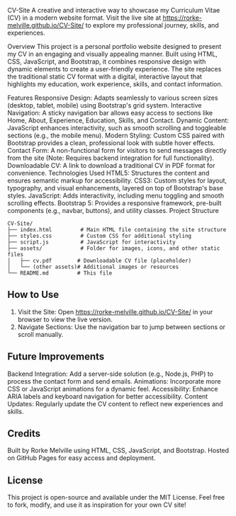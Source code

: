 CV-Site
A creative and interactive way to showcase my Curriculum Vitae (CV) in a modern website format. Visit the live site at https://rorke-melville.github.io/CV-Site/ to explore my professional journey, skills, and experiences.

Overview
This project is a personal portfolio website designed to present my CV in an engaging and visually appealing manner. Built using HTML, CSS, JavaScript, and Bootstrap, it combines responsive design with dynamic elements to create a user-friendly experience. The site replaces the traditional static CV format with a digital, interactive layout that highlights my education, work experience, skills, and contact information.

Features
Responsive Design: Adapts seamlessly to various screen sizes (desktop, tablet, mobile) using Bootstrap's grid system.
Interactive Navigation: A sticky navigation bar allows easy access to sections like Home, About, Experience, Education, Skills, and Contact.
Dynamic Content: JavaScript enhances interactivity, such as smooth scrolling and toggleable sections (e.g., the mobile menu).
Modern Styling: Custom CSS paired with Bootstrap provides a clean, professional look with subtle hover effects.
Contact Form: A non-functional form for visitors to send messages directly from the site (Note: Requires backend integration for full functionality).
Downloadable CV: A link to download a traditional CV in PDF format for convenience.
Technologies Used
HTML5: Structures the content and ensures semantic markup for accessibility.
CSS3: Custom styles for layout, typography, and visual enhancements, layered on top of Bootstrap's base styles.
JavaScript: Adds interactivity, including menu toggling and smooth scrolling effects.
Bootstrap 5: Provides a responsive framework, pre-built components (e.g., navbar, buttons), and utility classes.
Project Structure
```
CV-Site/
├── index.html         # Main HTML file containing the site structure
├── styles.css         # Custom CSS for additional styling
├── script.js          # JavaScript for interactivity
├── assets/            # Folder for images, icons, and other static files
│   ├── cv.pdf        # Downloadable CV file (placeholder)
│   └── (other assets)# Additional images or resources
└── README.md         # This file
```
## How to Use
1. Visit the Site: Open https://rorke-melville.github.io/CV-Site/ in your browser to view the live version.
2. Navigate Sections: Use the navigation bar to jump between sections or scroll manually.

## Future Improvements
Backend Integration: Add a server-side solution (e.g., Node.js, PHP) to process the contact form and send emails.
Animations: Incorporate more CSS or JavaScript animations for a dynamic feel.
Accessibility: Enhance ARIA labels and keyboard navigation for better accessibility.
Content Updates: Regularly update the CV content to reflect new experiences and skills.

## Credits
Built by Rorke Melville using HTML, CSS, JavaScript, and Bootstrap.
Hosted on GitHub Pages for easy access and deployment.
## License
This project is open-source and available under the MIT License. Feel free to fork, modify, and use it as inspiration for your own CV site!
